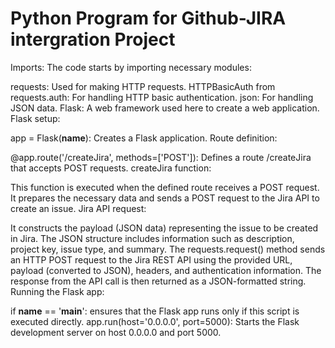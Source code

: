 # Python Program for Github-JIRA intergration Project 

Imports: The code starts by importing necessary modules:

requests: Used for making HTTP requests.
HTTPBasicAuth from requests.auth: For handling HTTP basic authentication.
json: For handling JSON data.
Flask: A web framework used here to create a web application.
Flask setup:

app = Flask(__name__): Creates a Flask application.
Route definition:

@app.route('/createJira', methods=['POST']): Defines a route /createJira that accepts POST requests.
createJira function:

This function is executed when the defined route receives a POST request.
It prepares the necessary data and sends a POST request to the Jira API to create an issue.
Jira API request:

It constructs the payload (JSON data) representing the issue to be created in Jira. The JSON structure includes information such as description, project key, issue type, and summary.
The requests.request() method sends an HTTP POST request to the Jira REST API using the provided URL, payload (converted to JSON), headers, and authentication information.
The response from the API call is then returned as a JSON-formatted string.
Running the Flask app:

if __name__ == '__main__': ensures that the Flask app runs only if this script is executed directly.
app.run(host='0.0.0.0', port=5000): Starts the Flask development server on host 0.0.0.0 and port 5000.

